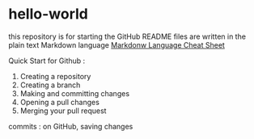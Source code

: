 # hello-world
this repository is for starting the GitHub
README files are written in the plain text Markdown language
  [Markdonw Language Cheat Sheet](https://www.markdownguide.org/cheat-sheet/)

Quick Start for Github :
1. Creating a repository
2. Creating a branch
3. Making and committing changes
4. Opening a pull changes
5. Merging your pull request

commits : on GitHub, saving changes
